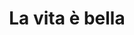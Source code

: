---
title: "La vita è bella"

year: 1997

director: "Roberto Benigni"

summary: "Hey, watch a Roberto Benigni film, its going to be better that 99% of whatever else is on TV anyway."

comment: ""

video: "https://media.giphy.com/media/v1.Y2lkPTc5MGI3NjExYWU1ZzdxcmgzNDNoampnc3pqem9yNmZoYnRwY3lscTAxM2ZscHoxdiZlcD12MV9pbnRlcm5hbF9naWZfYnlfaWQmY3Q9Zw/wVBncXbsCn9a8/giphy.mp4"

image: "https://media.giphy.com/media/wVBncXbsCn9a8/giphy.gif"

imdb: "https://www.imdb.com/title/tt0118799/"

quotes:
  
---